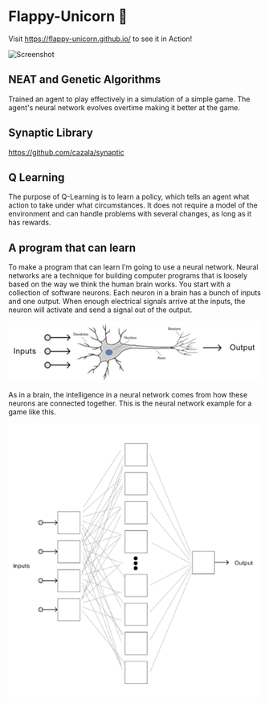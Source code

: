 # Flappy-Unicorn :unicorn:
Visit https://flappy-unicorn.github.io/ to see it in Action!

![Screenshot](unicornvid.gif)

## NEAT and Genetic Algorithms 
Trained an agent to play effectively in a simulation of a simple game. The agent's neural network evolves overtime making it better at the game. 

## Synaptic Library
https://github.com/cazala/synaptic

## Q Learning
The purpose of Q-Learning is to learn a policy, which tells an agent what action to take under what circumstances. It does not require a model of the environment and can handle problems with several changes, as long as it has rewards.

## A program that can learn
To make a program that can learn I’m going to use a neural network.
Neural networks are a technique for building computer programs that is loosely based on the way we think the human brain works. You start with a collection of software neurons. Each neuron in a brain has a bunch of inputs and one output. When enough electrical signals arrive at the inputs, the neuron will activate and send a signal out of the output.

![Screenshot](dendrite.png)

As in a brain, the intelligence in a neural network comes from how these neurons are connected together. This is the neural network example for a game like this.

![Screenshot](neuralnetworkimg.png)
